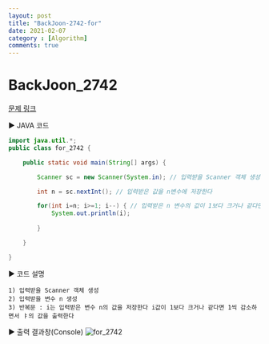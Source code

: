 ```yaml
---
layout: post
title: "BackJoon-2742-for"
date: 2021-02-07
category : [Algorithm]
comments: true
---
```


# BackJoon_2742

[문제 링크](https://www.acmicpc.net/problem/2742)

▶ JAVA 코드 

```java
import java.util.*;
public class for_2742 {

	public static void main(String[] args) {

		Scanner sc = new Scanner(System.in); // 입력받을 Scanner 객체 생성

		int n = sc.nextInt(); // 입력받은 값을 n변수에 저장한다

		for(int i=n; i>=1; i--) { // 입력받은 n 변수의 값이 1보다 크거나 같다면 1씩 감소하면서 n의 값을 출력한다
			System.out.println(i);
						
		}

	}

}
```

▶ 코드 설명

    1) 입력받을 Scanner 객체 생성
    2) 입력받을 변수 n 생성
    3) 반복문 : i는 입력받은 변수 n의 값을 저장한다 i값이 1보다 크거나 같다면 1씩 감소하면서 ㅑ의 값을 출력한다
	
    

▶ 출력 결과창(Console)
![for_2742](https://user-images.githubusercontent.com/65608960/107145879-efd2c080-6987-11eb-9e57-de21b4681e1a.JPG)
